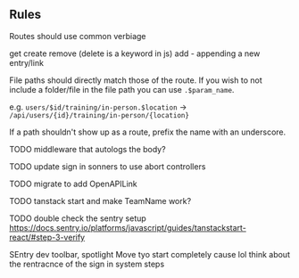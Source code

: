## Rules

Routes should use common verbiage

get
create
remove (delete is a keyword in js)
add - appending a new entry/link

File paths should directly match those of the route. If you wish to not include a folder/file in the file path you can use `.$param_name`.

e.g. `users/$id/training/in-person.$location` -> `/api/users/{id}/training/in-person/{location}`

If a path shouldn't show up as a route, prefix the name with an underscore.

TODO middleware that autologs the body?

TODO update sign in sonners to use abort controllers

TODO migrate to add OpenAPILink

TODO tanstack start and make TeamName work?

TODO double check the sentry setup https://docs.sentry.io/platforms/javascript/guides/tanstackstart-react/#step-3-verify

SEntry dev toolbar, spotlight
Move tyo start completely cause lol
think about the rentracnce of the sign in system steps